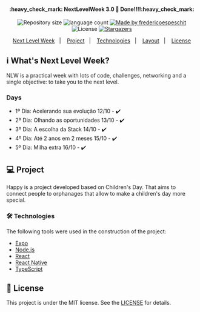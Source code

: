 <h4 align="center"> 
	:heavy_check_mark: NextLevelWeek 3.0 🚀 Done!!!!:heavy_check_mark:
</h4>

<p align="center">	
  <img alt="Repository size" src="https://img.shields.io/github/repo-size/fredericoespeschit/happy">

  <img alt="language count" src="https://img.shields.io/github/languages/count/cauezitto/NLW3-happy">

  
	
  <a href="https://www.linkedin.com/in/fredericoespeschit/">
    <img alt="Made by fredericoespeschit" src="https://img.shields.io/badge/made%20by-cauezitto-%2304D361">
  </a>
 
  <img alt="License" src="https://img.shields.io/badge/license-MIT-brightgreen">
   <a href="https://github.com/fredericoespeschit/happy/stargazers">
    <img alt="Stargazers" src="https://img.shields.io/github/stars/cauezitto/NLW3-happy?style=social">
  </a>

</p>

<p align="center">
  <a href="#-nlw">Next Level Week</a>&nbsp;&nbsp;&nbsp;|&nbsp;&nbsp;&nbsp;
  <a href="#-project">Project</a>&nbsp;&nbsp;&nbsp;|&nbsp;&nbsp;&nbsp;
  <a href="#rocket-Technologies">Technologies</a>&nbsp;&nbsp;&nbsp;|&nbsp;&nbsp;&nbsp;
  <a href="#-layout">Layout</a>&nbsp;&nbsp;&nbsp;|&nbsp;&nbsp;&nbsp;
  <a href="#memo-license">License</a>

</p>

## :information_source: What's Next Level Week?

NLW is a practical week with lots of code, challenges, networking and a single objective: to take you to the next level. 

### Days
- 1º Dia: Acelerando sua evolução 12/10 - :heavy_check_mark:
- 2º Dia: Olhando as oportunidades 13/10 - :heavy_check_mark:
- 3º Dia: A escolha da Stack 14/10 - :heavy_check_mark:
- 4º Dia: Até 2 anos em 2 meses 15/10 - :heavy_check_mark:
- 5º Dia: Milha extra 16/10 - :heavy_check_mark:

## 💻 Project

Happy is a project developed based on Children's Day. 
That aims to connect people to orphanages that allow to make a children's day more special.

### 🛠 Technologies

The following tools were used in the construction of the project:

- [Expo](https://expo.io/)
- [Node.js](https://nodejs.org/en/)
- [React](https://pt-br.reactjs.org/)
- [React Native](https://reactnative.dev/)
- [TypeScript](https://www.typescriptlang.org/)

## :memo: License

This project is under the MIT license. See the [LICENSE](https://github.com/fredericoespeschit/happy/blob/master/LICENSE) for details.

